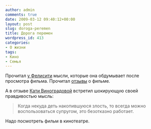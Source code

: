 ```yaml
---
author: admin
comments: true
date: 2009-03-12 09:40:12+00:00
layout: post
slug: doroga-peremen
title: Дорога перемен
wordpress_id: 413
categories:
- О жизни
tags:
- Кино
- Семья
---
```


Прочитал [у Фелисити](http://felicity.ya.ru/replies.xml?item_no=6540&ncrnd=9373) мысли, которые она обдумывает после просмотра фильма.
Прочитал [отзывы](http://www.kinopoisk.ru/level/1/film/280932/#list) о фильме.

А в отзыве [Кати Виноградовой](http://www.film.ru/article.asp?id=5634) встретил шокирующую своей правдивостью мысль:


> Когда некуда деть накопившуюся злость, то всегда можно воспользоваться супругом, это безотказно работает.



Надо посмотреть фильм в кинотеатре.
